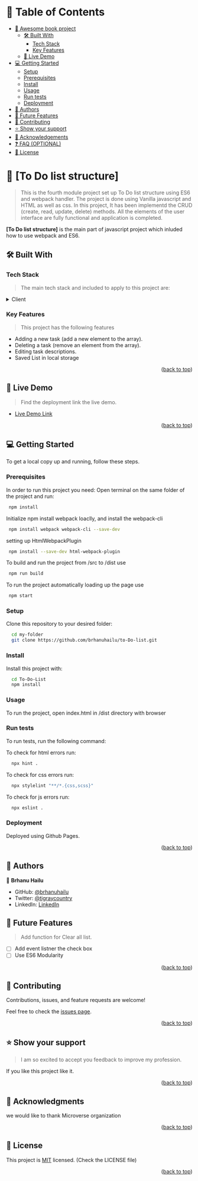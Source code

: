 <a name="readme-top"></a>

# 📗 Table of Contents

- [📖 Awesome book project](#about-project)
  - [🛠 Built With](#built-with)
    - [Tech Stack](#tech-stack)
    - [Key Features](#key-features)
  - [🚀 Live Demo](#live-demo)
- [💻 Getting Started](#getting-started)
  - [Setup](#setup)
  - [Prerequisites](#prerequisites)
  - [Install](#install)
  - [Usage](#usage)
  - [Run tests](#run-tests)
  - [Deployment](#triangular_flag_on_post-deployment)
- [👥 Authors](#authors)
- [🔭 Future Features](#future-features)
- [🤝 Contributing](#contributing)
- [⭐️ Show your support](#support)
- [🙏 Acknowledgements](#acknowledgements)
- [❓ FAQ (OPTIONAL)](#faq)
- [📝 License](#license)

<!-- PROJECT DESCRIPTION -->

# 📖 [To Do list structure] <a name="about-project"></a>

> This is the fourth module project set up To Do list structure using ES6 and webpack handler. The project is done using Vanilla javascript and HTML as well as css.
> In this project, It has been implementd the CRUD (create, read, update, delete) methods. All the elements of the user interface are fully functional and application is completed.

**[To Do list structure]** is the main part of javascript project which inluded how to use webpack and ES6.

## 🛠 Built With <a name="built-with"></a>

### Tech Stack <a name="tech-stack"></a>

> The main tech stack and included to apply to this project are:

<details>
  <summary>Client</summary>
  <ul>
    <li><a href="https://www.w3schools.com/html/default.asp">Html</a></li>
    <li><a href="https://www.w3schools.com/css/default.asp">CSS</a></li>
    <li><a href="https://www.w3schools.com/js/">Javascript</a></li>
    <li><a href="https://webpack.js.org/guides/getting-started/">Webpack bundler</a></li>
    <li><a href="https://webpack.js.org/guides/getting-started/">HtmlWebpackPlugin</a></li>
    <li><a href="https://webpack.js.org/guides/output-management/">style-loader and css-loader</a></li>
  </ul>
</details>

<!-- Features -->

### Key Features <a name="key-features"></a>

> This project has the following features

- Adding a new task (add a new element to the array).
- Deleting a task (remove an element from the array).
- Editing task descriptions.
- Saved List in local storage

<p align="right">(<a href="#readme-top">back to top</a>)</p>
<!--video description-->
<!-- LIVE DEMO -->

## 🚀 Live Demo <a name="live-demo"></a>

> Find the deployment link the live demo.

- [Live Demo Link](https://brhanuhailu.github.io/to-Do-list/dist/)

<p align="right">(<a href="#readme-top">back to top</a>)</p>

## 💻 Getting Started <a name="getting-started"></a>

To get a local copy up and running, follow these steps.

### Prerequisites

In order to run this project you need:
Open terminal on the same folder of the project and run:

```sh
 npm install
```

Initialize npm install webpack loaclly, and install the webpack-cli

```sh
 npm install webpack webpack-cli --save-dev
```

setting up HtmlWebpackPlugin

```sh
 npm install --save-dev html-webpack-plugin
```

To build and run the project from /src to /dist use

```sh
 npm run build
```

To run the project automatically loading up the page use

```sh
 npm start
```

### Setup

Clone this repository to your desired folder:

```sh
  cd my-folder
  git clone https://github.com/brhanuhailu/to-Do-list.git
```

### Install

Install this project with:

```sh
  cd To-Do-List
  npm install
```

### Usage

To run the project, open index.html in /dist directory with browser

### Run tests

To run tests, run the following command:

To check for html errors run:

```sh
  npx hint .
```

To check for css errors run:

```sh
  npx stylelint "**/*.{css,scss}"
```

To check for js errors run:

```sh
  npx eslint .
```

### Deployment

Deployed using Github Pages.

<p align="right">(<a href="#readme-top">back to top</a>)</p>

<!-- AUTHORS -->

## 👥 Authors <a name="authors"></a>

👤 **Brhanu Hailu**

- GitHub: [@brhanuhailu](https://github.com/brhanuhailu)
- Twitter: [@tigraycountry](https://twitter.com/TigrayCountry)
- LinkedIn: [LinkedIn](https://www.linkedin.com/in/brhanu-hailu-85578a246/)

<!-- FUTURE FEATURES -->

## 🔭 Future Features <a name="future-features"></a>

> Add function for Clear all list.

- [ ] Add event listner the check box
- [ ] Use ES6 Modularity

<p align="right">(<a href="#readme-top">back to top</a>)</p>

<!-- CONTRIBUTING -->

## 🤝 Contributing <a name="contributing"></a>

Contributions, issues, and feature requests are welcome!

Feel free to check the [issues page](https://github.com/brhanuhailu/to-Do-list.git/issues).

<p align="right">(<a href="#readme-top">back to top</a>)</p>

<!-- SUPPORT -->

## ⭐️ Show your support <a name="support"></a>

> I am so excited to accept you feedback to improve my profession.

If you like this project like it.

<p align="right">(<a href="#readme-top">back to top</a>)</p>

<!-- ACKNOWLEDGEMENTS -->

## 🙏 Acknowledgments <a name="acknowledgements"></a>

we would like to thank Microverse organization

<p align="right">(<a href="#readme-top">back to top</a>)</p>

<!-- FAQ (optional) -->

<!-- LICENSE -->

## 📝 License <a name="license"></a>

This project is [MIT](https://github.com/brhanuhailu/to-Do-list/blob/main/LICENSE) licensed.
(Check the LICENSE file)

<p align="right">(<a href="#readme-top">back to top</a>)</p>
